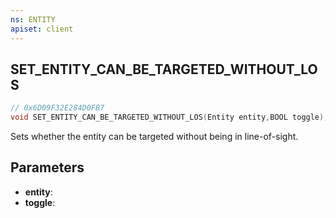 ```yaml
---
ns: ENTITY
apiset: client
---
```

## SET_ENTITY_CAN_BE_TARGETED_WITHOUT_LOS

```c
// 0x6D09F32E284D0FB7
void SET_ENTITY_CAN_BE_TARGETED_WITHOUT_LOS(Entity entity,BOOL toggle);
```

Sets whether the entity can be targeted without being in line-of-sight.

## Parameters
* **entity**:
* **toggle**:



